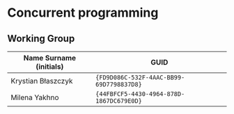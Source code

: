 # Concurrent programming

## Working Group

| Name Surname (initials) | GUID                                     |
| ----------------------- | ---------------------------------------- |
| Krystian Błaszczyk      | `{FD9D086C-532F-4AAC-BB99-69D7798837D8}` |
| Milena Yakhno           | `{44FBFCF5-4430-4964-878D-1867DC679E0D}` |
